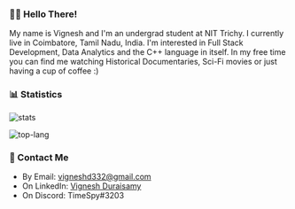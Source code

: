<!--Links-->
[stats]: https://github-readme-stats.vercel.app/api?username=vigneshd332&include_all_commits=true&count_private=true&show_icons=true&title_color=3498db&bg_color=ffffff00&text_color=718096
[top-lang]: https://github-readme-stats.vercel.app/api/top-langs?username=vigneshd332&layout=compact&title_color=3498db&bg_color=ffffff00&text_color=718096

### 👋🏽 Hello There!
My name is Vignesh and I'm an undergrad student at NIT Trichy. I currently live in Coimbatore, Tamil Nadu, India. I'm interested in Full Stack Development, Data Analytics and the C++ language in itself. In my free time you can find me watching Historical Documentaries, Sci-Fi movies or just having a cup of coffee :)

### :bar_chart: Statistics
![stats]

![top-lang]

### :email: Contact Me
* By Email: vigneshd332@gmail.com
* On LinkedIn: [Vignesh Duraisamy](https://www.linkedin.com/in/vduraisamy/)
* On Discord: TimeSpy#3203
